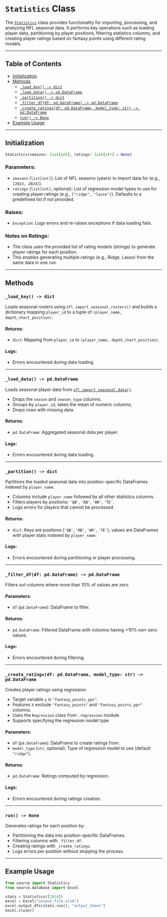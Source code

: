 # `Statistics` Class

The [`Statistics`](../source/statistics.py) class provides functionality for importing, processing, and analyzing NFL seasonal data. It performs key operations such as loading player data, partitioning by player positions, filtering statistics columns, and creating player ratings based on fantasy points using different rating models.

---

## Table of Contents

- [Initialization](#initialization)  
- [Methods](#methods)  
  - [`_load_key() -> dict`](#_load_key---dict)  
  - [`_load_data() -> pd.DataFrame`](#_load_data---pddataframe)  
  - [`_partition() -> dict`](#_partition---dict)  
  - [`_filter_df(df: pd.DataFrame) -> pd.DataFrame`](#_filter_dfdf-pddataframe---pddataframe)  
  - [`_create_ratings(df: pd.DataFrame, model_type: str) -> pd.DataFrame`](#_create_ratingsdf-pddataframe-model_type-str---pddataframe)
  - [`run() -> None`](#run---None)  
- [Example Usage](#example-usage)  

---

## Initialization

```python
Statistics(seasons: list[int], ratings: list[str] = None)
```

### Parameters:
- `seasons` (`list[int]`): List of NFL seasons (years) to import data for (e.g., `[2023, 2024]`).
- `ratings` (`list[int]`, optional): List of regression model types to use for creating player ratings (e.g., `["ridge", "lasso"]`). Defaults to a predefined list if not provided.

### Raises:
- `Exception`: Logs errors and re-raises exceptions if data loading fails.

### Notes on Ratings:
- The class uses the provided list of rating models (strings) to generate player ratings for each position.
- This enables generating multiple ratings (e.g., Ridge, Lasso) from the same data in one run.

---

## Methods

### `_load_key() -> dict`

Loads seasonal rosters using `nfl.import_seasonal_rosters()` and builds a dictionary mapping `player_id` to a tuple of `(player_name, depth_chart_position)`.

#### Returns:
- `dict`: Mapping from `player_id` to `(player_name, depth_chart_position)`.

#### Logs:
- Errors encountered during data loading.

---

### `_load_data() -> pd.DataFrame`

Loads seasonal player data from [`nfl.import_seasonal_data()`](./import_seasonal_data.md).

- Drops the `season` and `season_type` columns.
- Groups by `player_id`, takes the mean of numeric columns.
- Drops rows with missing data.

#### Returns:
- `pd.DataFrame`: Aggregated seasonal data per player.

#### Logs:
- Errors encountered during data loading.

---

### `_partition() -> dict`

Partitions the loaded seasonal data into position-specific DataFrames indexed by `player_name`.

- Columns include `player_name` followed by all other statistics columns.
- Filters players by positions: `'QB'`, `'RB'`, `'WR'`, `'TE'`.
- Logs errors for players that cannot be processed.

#### Returns:
- `dict`: Keys are positions (`'QB'`, `'RB'`, `'WR'`, `'TE'`), values are DataFrames with player stats indexed by `player_name`.

#### Logs:
- Errors encountered during partitioning or player processing.

---

### `_filter_df(df: pd.DataFrame) -> pd.DataFrame`

Filters out columns where more than 10% of values are zero.

#### Parameters:
- `df` (`pd.DataFrame`): DataFrame to filter.

#### Returns:
- `pd.DataFrame`: Filtered DataFrame with columns having >10% non-zero values.

#### Logs:
- Errors encountered during filtering.

---

### `_create_ratings(df: pd.DataFrame, model_type: str) -> pd.DataFrame`

Creates player ratings using regression:

- Target variable `y` is `"fantasy_points_ppr"`.
- Features `X` exclude `"fantasy_points"` and `"fantasy_points_ppr"` columns.
- Uses the `Regression` class from `.regression` module.
- Supports specifying the regression model type

#### Parameters:
- `df` (`pd.DataFrame`): DataFrame to create ratings from.
- `model_type` (`str`, optional): Type of regression model to use (default `"ridge"`).

#### Returns:
- `pd.DataFrame`: Ratings computed by regression.

#### Logs:
- Errors encountered during ratings creation.

---

### `run() -> None`

Generates ratings for each position by:

- Partitioning the data into position-specific DataFrames.
- Filtering columns with `_filter_df`.
- Creating ratings with `_create_ratings`.
- Logs errors per position without stopping the process.

---

## Example Usage

```python
from source import Statistics
from source.database import Excel

stats = Statistics([2024])
excel = Excel("output_file.xlsm")
excel.output_dfs(stats.run(), "output_sheet")
excel.close()
